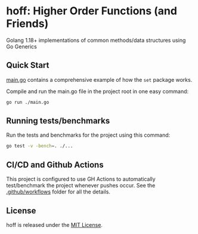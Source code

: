 # hoff: Higher Order Functions (and Friends)

Golang 1.18+ implementations of common methods/data structures using Go Generics

## Quick Start

[main.go](./main.go) contains a comprehensive example of how the `set` package works.

Compile and run the main.go file in the project root in one easy command:

```bash
go run ./main.go
```

## Running tests/benchmarks

Run the tests and benchmarks for the project using this command:

```bash
go test -v -bench=. ./...
```

## CI/CD and Github Actions

This project is configured to use GH Actions to automatically test/benchmark the project whenever pushes occur.
See the [.github/workflows](./.github/workflows) folder for all the details.

## License

hoff is released under the [MIT License](https://opensource.org/licenses/MIT).

